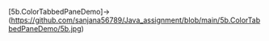 [5b.ColorTabbedPaneDemo]->(https://github.com/sanjana56789/Java_assignment/blob/main/5b.ColorTabbedPaneDemo/5b.jpg)

